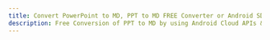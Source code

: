 ---title: Convert PowerPoint to MD, PPT to MD FREE Converter or Android SDKdescription: Free Conversion of PPT to MD by using Android Cloud APIs & SDKs. Also Create, Edit & Render Microsoft Word & OpenOffice documents in the Cloud.---
